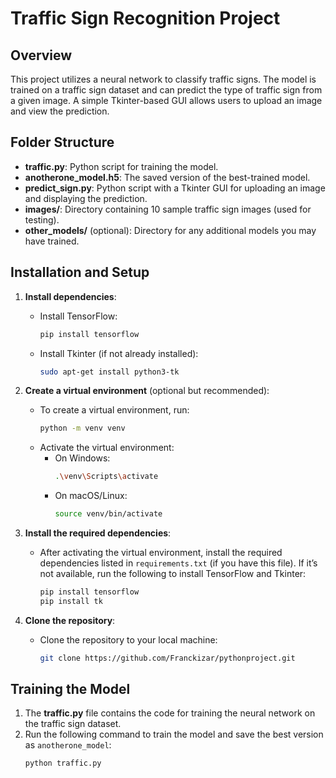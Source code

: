 # Traffic Sign Recognition Project

## Overview
This project utilizes a neural network to classify traffic signs. The model is trained on a traffic sign dataset and can predict the type of traffic sign from a given image. A simple Tkinter-based GUI allows users to upload an image and view the prediction.

## Folder Structure
- **traffic.py**: Python script for training the model.
- **anotherone_model.h5**: The saved version of the best-trained model.
- **predict_sign.py**: Python script with a Tkinter GUI for uploading an image and displaying the prediction.
- **images/**: Directory containing 10 sample traffic sign images (used for testing).
- **other_models/** (optional): Directory for any additional models you may have trained.

## Installation and Setup

1. **Install dependencies**:
    - Install TensorFlow:
      ```bash
      pip install tensorflow
      ```
    - Install Tkinter (if not already installed):
      ```bash
      sudo apt-get install python3-tk
      ```

2. **Create a virtual environment** (optional but recommended):
    - To create a virtual environment, run:
      ```bash
      python -m venv venv
      ```
    - Activate the virtual environment:
      - On Windows:
        ```bash
        .\venv\Scripts\activate
        ```
      - On macOS/Linux:
        ```bash
        source venv/bin/activate
        ```

3. **Install the required dependencies**:
    - After activating the virtual environment, install the required dependencies listed in `requirements.txt` (if you have this file). If it’s not available, run the following to install TensorFlow and Tkinter:
      ```bash
      pip install tensorflow
      pip install tk
      ```

4. **Clone the repository**:
    - Clone the repository to your local machine:
      ```bash
      git clone https://github.com/Franckizar/pythonproject.git
      ```

## Training the Model

1. The **traffic.py** file contains the code for training the neural network on the traffic sign dataset.
2. Run the following command to train the model and save the best version as `anotherone_model`:
   ```bash
   python traffic.py
